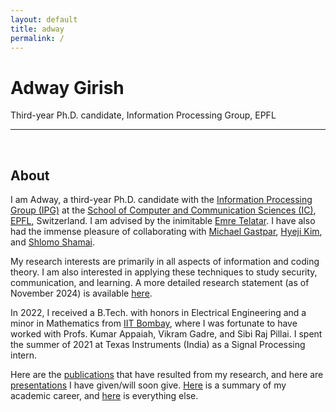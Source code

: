 ```yaml
---
layout: default
title: adway
permalink: /
---
```



# Adway Girish
 Third-year Ph.D. candidate, Information Processing Group, EPFL


---
<br>

## About

I am Adway, a third-year Ph.D. candidate with the [Information Processing Group (IPG)](https://ipg.epfl.ch/) at the 
[School of Computer and Communication Sciences (IC)](https://www.epfl.ch/schools/ic/), 
[EPFL](https://www.epfl.ch/), Switzerland. I am advised by the inimitable 
[Emre Telatar](https://people.epfl.ch/emre.telatar/?lang=en). 
I have also had the immense pleasure of collaborating with 
[Michael Gastpar](https://people.epfl.ch/michael.gastpar/?lang=en), 
[Hyeji Kim](https://sites.utexas.edu/hkim/), and 
[Shlomo Shamai](https://shamai.net.technion.ac.il/).

My research interests are primarily in all aspects of information and coding theory. 
I am also interested in applying these techniques to study security, communication, and learning. 
A more detailed research statement (as of November 2024) is available [here](https://adwaygirish.github.io/files/docs/adway-research-statement_11-24.pdf).

In 2022, I received a B.Tech. with honors in Electrical Engineering and a minor in Mathematics 
from [IIT Bombay](https://www.iitb.ac.in/), where I was fortunate to have worked with 
Profs. Kumar Appaiah, 
Vikram Gadre, and
Sibi Raj Pillai. 
I spent the summer of 2021 at Texas Instruments (India) as a Signal Processing intern.

Here are the [publications](/publications) that have resulted from my research, 
and here are [presentations](/talks) I have given/will soon give. 
[Here](/profile) is a summary of my academic career, and [here](/misc) is everything else.


